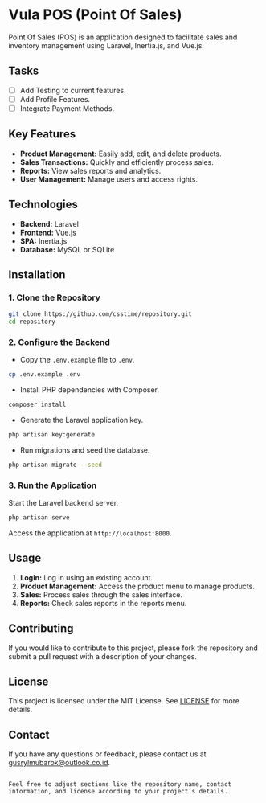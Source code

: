 # Vula POS (Point Of Sales)

Point Of Sales (POS) is an application designed to facilitate sales and inventory management 
using Laravel, Inertia.js, and Vue.js.

## Tasks

- [ ] Add Testing to current features.
- [ ] Add Profile Features.
- [ ] Integrate Payment Methods.

## Key Features

- **Product Management:** Easily add, edit, and delete products.
- **Sales Transactions:** Quickly and efficiently process sales.
- **Reports:** View sales reports and analytics.
- **User Management:** Manage users and access rights.

## Technologies

- **Backend:** Laravel
- **Frontend:** Vue.js
- **SPA:** Inertia.js
- **Database:** MySQL or SQLite

## Installation

### 1. Clone the Repository

```bash
git clone https://github.com/csstime/repository.git
cd repository
```

### 2. Configure the Backend

- Copy the `.env.example` file to `.env`.

```bash
cp .env.example .env
```

- Install PHP dependencies with Composer.

```bash
composer install
```

- Generate the Laravel application key.

```bash
php artisan key:generate
```

- Run migrations and seed the database.

```bash
php artisan migrate --seed
```

### 3. Run the Application

Start the Laravel backend server.

```bash
php artisan serve
```

Access the application at `http://localhost:8000`.

## Usage

1. **Login:** Log in using an existing account.
2. **Product Management:** Access the product menu to manage products.
3. **Sales:** Process sales through the sales interface.
4. **Reports:** Check sales reports in the reports menu.

## Contributing

If you would like to contribute to this project, please fork the repository and submit a pull request with a description of your changes.

## License

This project is licensed under the MIT License. See [LICENSE](LICENSE) for more details.

## Contact

If you have any questions or feedback, please contact us at [gusrylmubarok@outlook.co.id](mailto:gusrylmubarok@outlook.co.id).

```

Feel free to adjust sections like the repository name, contact information, and license according to your project’s details.